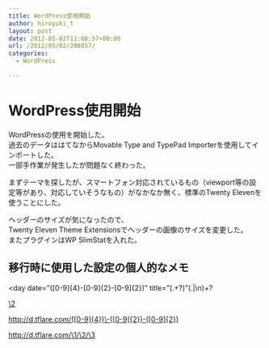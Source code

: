 ```yaml
---
title: WordPress使用開始
author: hiroyuki_t
layout: post
date: 2012-05-02T11:08:57+00:00
url: /2012/05/02/200857/
categories:
  - WordPress

---
```

# WordPress使用開始

WordPressの使用を開始した。  
過去のデータははてなからMovable Type and TypePad Importerを使用してインポートした。  
一部手作業が発生したが問題なく終わった。

まずテーマを探したが、スマートフォン対応されているもの（viewport等の設定等があり、対応していそうなもの）がなかなか無く、標準のTwenty Elevenを使うことにした。  

ヘッダーのサイズが気になったので、  
Twenty Eleven Theme Extensionsでヘッダーの画像のサイズを変更した。  
またプラグインはWP SlimStatを入れた。

## 移行時に使用した設定の個人的なメモ

<day date=&#8221;([0-9]{4}\-[0-9]{2}\-[0-9]{2})&#8221; title=&#8221;(.+?)&#8221;(.|\n)+?</body>

<day date=&#8221;\1&#8243; title=&#8221;\2&#8243;><body><a href=&#8221;http://d.tflare.com/\1&#8243;>\2</a></body>

http://d.tflare.com/([0-9]{4})\-([0-9]{2})-([0-9]{2})

http://d.tflare.com/\1/\2/\3
